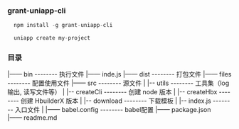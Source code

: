 ### grant-uniapp-cli

```js
  npm install -g grant-uniapp-cli

  uniapp create my-project
```

### 目录

  |—— bin           --------  执行文件
      |—— inde.js
  |—— dist          --------  打包文件
  |—— files         --------  配置使用文件
  |—— src           --------  源文件
      |
      |-- utils     --------  工具集（log输出, 读写文件等）
      |
      |-- createCli --------  创建 node 版本
      |
      |-- createHbx --------  创建 HbuilderX 版本
      |
      |-- download  --------  下载模板
      |
      |-- index.js  --------  入口文件
      |
  |—— babel.config  --------  babel配置
  |—— package.json  
  |—— readme.md
